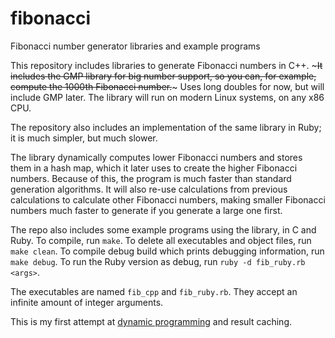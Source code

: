 # fibonacci
Fibonacci number generator libraries and example programs

This repository includes libraries to generate Fibonacci numbers in C++. ~~~It includes the GMP library for big number support, so you can, for example, compute the 1000th Fibonacci number.~~~ Uses long doubles for now, but will include GMP later. The library will run on modern Linux systems, on any x86 CPU. 

The repository also includes an implementation of the same library in Ruby; it is much simpler, but much slower.

The library dynamically computes lower Fibonacci numbers and stores them in a hash map, which it later uses to create the higher Fibonacci numbers. Because of this, the program is much faster than standard generation algorithms. It will also re-use calculations from previous calculations to calculate other Fibonacci numbers, making smaller Fibonacci numbers much faster to generate if you generate a large one first.

The repo also includes some example programs using the library, in C and Ruby.
To compile, run ```make```. To delete all executables and object files, run ```make clean```. To compile debug build which prints debugging information, run ```make debug```. To run the Ruby version as debug, run ```ruby -d fib_ruby.rb <args>```.

The executables are named ```fib_cpp``` and ```fib_ruby.rb```. They accept an infinite amount of integer arguments.

This is my first attempt at [dynamic programming](https://en.wikipedia.org/wiki/Dynamic_programming) and result caching. 
